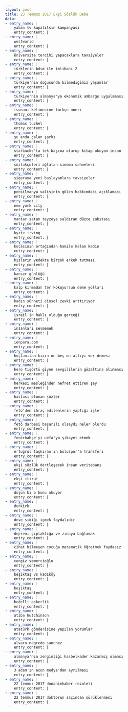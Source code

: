 ```yaml
---
layout: post
title: 23 Temmuz 2017 Ekşi Sözlük Debe
data:
- entry_name: |
    yaban tv kapatılsın kampanyası
    entry_content: |
- entry_name: |
    westworld
    entry_content: |
- entry_name: |
    üniversite tercihi yapacaklara tavsiyeler
    entry_content: |
- entry_name: |
    türklerin bdsm ile imtihanı 2
    entry_content: |
- entry_name: |
    türkiye'nin doğusunda bilmediğimiz yaşamlar
    entry_content: |
- entry_name: |
    türkiye'nin almanya'ya ekonomik ambargo uygulaması
    entry_content: |
- entry_name: |
    tsunami kelimesine türkçe öneri
    entry_content: |
- entry_name: |
    thomas tuchel
    entry_content: |
- entry_name: |
    şu anda çalan şarkı
    entry_content: |
- entry_name: |
    starbucks'ta tek başına oturup kitap okuyan insan
    entry_content: |
- entry_name: |
    sözlükçüleri ağlatan sinema sahneleri
    entry_content: |
- entry_name: |
    sigaraya yeni başlayanlara tavsiyeler
    entry_content: |
- entry_name: |
    pensilvanya valisinin gülen hakkındaki açıklaması
    entry_content: |
- entry_name: |
    new york city
    entry_content: |
- entry_name: |
    mantar satan teyzeye saldıran düzce zabıtası
    entry_content: |
- entry_name: |
    kyrie irving
    entry_content: |
- entry_name: |
    kocasının ortağından hamile kalan kadın
    entry_content: |
- entry_name: |
    kızların yedekte birçok erkek tutması
    entry_content: |
- entry_name: |
    kanser günlüğü
    entry_content: |
- entry_name: |
    kalp kırmadan ter kokuyorsun deme yolları
    entry_content: |
- entry_name: |
    kadın sünneti cinsel zevki arttırıyor
    entry_content: |
- entry_name: |
    israil'in haklı olduğu gerçeği
    entry_content: |
- entry_name: |
    insanları sevmemek
    entry_content: |
- entry_name: |
    ienpara.com
    entry_content: |
- entry_name: |
    hoşlanılan kızın on beş on altıyı ver demesi
    entry_content: |
- entry_name: |
    hero tişörtü giyen sevgililerin gözaltına alınması
    entry_content: |
- entry_name: |
    herkesi mesleğinden nefret ettiren şey
    entry_content: |
- entry_name: |
    hastası olunan sözler
    entry_content: |
- entry_name: |
    fetö'den ihraç edilenlerin yaptığı işler
    entry_content: |
- entry_name: |
    fetö darbesi başarılı olsaydı neler olurdu
    entry_content: |
- entry_name: |
    fenerbahçe'yi uefa'ya şikayet etmek
    entry_content: |
- entry_name: |
    ertuğrul taşkıran'ın boluspor'a transferi
    entry_content: |
- entry_name: |
    ekşi sözlük dertleşecek insan veritabanı
    entry_content: |
- entry_name: |
    ekşi itiraf
    entry_content: |
- entry_name: |
    düşün ki o bunu okuyor
    entry_content: |
- entry_name: |
    dunkirk
    entry_content: |
- entry_name: |
    deve sidiği içmek faydalıdır
    entry_content: |
- entry_name: |
    depremi çıplaklığa ve zinaya bağlamak
    entry_content: |
- entry_name: |
    cihat bilmeyen çocuğa matematik öğretmek faydasız
    entry_content: |
- entry_name: |
    cengiz semercioğlu
    entry_content: |
- entry_name: |
    beşiktaş vs kadıköy
    entry_content: |
- entry_name: |
    beşiktaş
    entry_content: |
- entry_name: |
    bedelli askerlik
    entry_content: |
- entry_name: |
    atiba hutchinson
    entry_content: |
- entry_name: |
    atatürk gönderisine yapılan yorumlar
    entry_content: |
- entry_name: |
    alvaro negredo sanchez
    entry_content: |
- entry_name: |
    almanya'nın zenginliği hasbelkader kazanmış olması
    entry_content: |
- entry_name: |
    3 adam'ın acun medya'dan ayrılması
    entry_content: |
- entry_name: |
    22 temmuz 2017 donanimhaber rezaleti
    entry_content: |
- entry_name: |
    22 temmuz 2017 doktorun saçından sürüklenmesi
    entry_content: |
---
```

